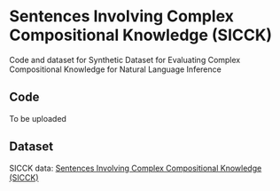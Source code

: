 # Sentences Involving Complex Compositional Knowledge (SICCK)
Code and dataset for Synthetic Dataset for Evaluating Complex Compositional Knowledge for Natural Language Inference

## Code
To be uploaded

## Dataset

SICCK data: <a href="https://github.com/clulab/releases/tree/master/acl2023-nlrse-sicck/data/SICCK"> Sentences Involving Complex Compositional Knowledge (SICCK) </a>